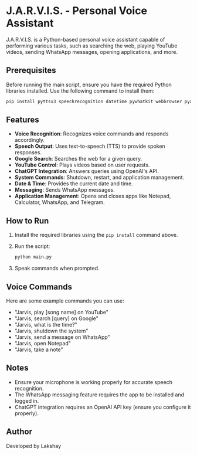 # J.A.R.V.I.S. - Personal Voice Assistant

J.A.R.V.I.S. is a Python-based personal voice assistant capable of performing various tasks, such as searching the web, playing YouTube videos, sending WhatsApp messages, opening applications, and more.

## Prerequisites
Before running the main script, ensure you have the required Python libraries installed. Use the following command to install them:

```sh
pip install pyttsx3 speechrecognition datetime pywhatkit webbrowser pyautogui time os openai AppOpener
```

## Features
- **Voice Recognition**: Recognizes voice commands and responds accordingly.
- **Speech Output**: Uses text-to-speech (TTS) to provide spoken responses.
- **Google Search**: Searches the web for a given query.
- **YouTube Control**: Plays videos based on user requests.
- **ChatGPT Integration**: Answers queries using OpenAI's API.
- **System Commands**: Shutdown, restart, and application management.
- **Date & Time**: Provides the current date and time.
- **Messaging**: Sends WhatsApp messages.
- **Application Management**: Opens and closes apps like Notepad, Calculator, WhatsApp, and Telegram.

## How to Run
1. Install the required libraries using the `pip install` command above.
2. Run the script:

   ```sh
   python main.py
   ```

3. Speak commands when prompted.

## Voice Commands
Here are some example commands you can use:
- "Jarvis, play [song name] on YouTube"
- "Jarvis, search [query] on Google"
- "Jarvis, what is the time?"
- "Jarvis, shutdown the system"
- "Jarvis, send a message on WhatsApp"
- "Jarvis, open Notepad"
- "Jarvis, take a note"

## Notes
- Ensure your microphone is working properly for accurate speech recognition.
- The WhatsApp messaging feature requires the app to be installed and logged in.
- ChatGPT integration requires an OpenAI API key (ensure you configure it properly).

## Author
Developed by Lakshay



